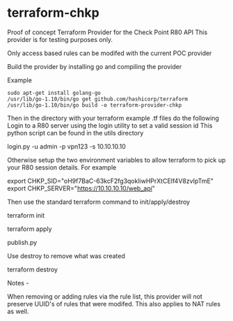 # terraform-chkp
Proof of concept Terraform Provider for the Check Point R80 API
This provider is for testing purposes only.

Only access based rules can be modifed with the current POC provider

Build the provider by installing go and compiling the provider

Example
```
sudo apt-get install golang-go
/usr/lib/go-1.10/bin/go get github.com/hashicorp/terraform
/usr/lib/go-1.10/bin/go build -o terraform-provider-chkp
```

Then in the directory with your terraform example .tf files do the following
Login to a R80 server using the login utility to set a valid session id
This python script can be found in the utils directory

login.py -u admin -p vpn123 -s 10.10.10.10

Otherwise setup the two environment variables to allow terraform to pick up your R80 session details. 
For example

export CHKP_SID="oH9f7BaC-63kcF2fg3qokliwHPrXtCEIf4V8zvIpTmE"
export CHKP_SERVER="https://10.10.10.10/web_api"

Then use the standard terraform command to init/apply/destroy

terraform init

terraform apply

publish.py

Use destroy to remove what was created

terraform destroy

Notes -

When removing or adding rules via the rule list, this provider will not preserve UUID's of rules that were modifed.  This also applies to NAT rules as well.

